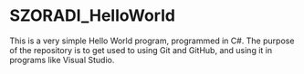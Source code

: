 # SZORADI_HelloWorld
This is a very simple Hello World program, programmed in C#.
The purpose of the repository is to get used to using Git and GitHub, and using it in programs like Visual Studio.
